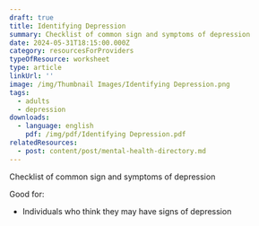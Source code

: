 ```yaml
---
draft: true
title: Identifying Depression
summary: Checklist of common sign and symptoms of depression
date: 2024-05-31T18:15:00.000Z
category: resourcesForProviders
typeOfResource: worksheet
type: article
linkUrl: ''
image: /img/Thumbnail Images/Identifying Depression.png
tags:
  - adults
  - depression
downloads:
  - language: english
    pdf: /img/pdf/Identifying Depression.pdf
relatedResources:
  - post: content/post/mental-health-directory.md
---
```


Checklist of common sign and symptoms of depression

Good for: 

* Individuals who think they may have signs of depression
